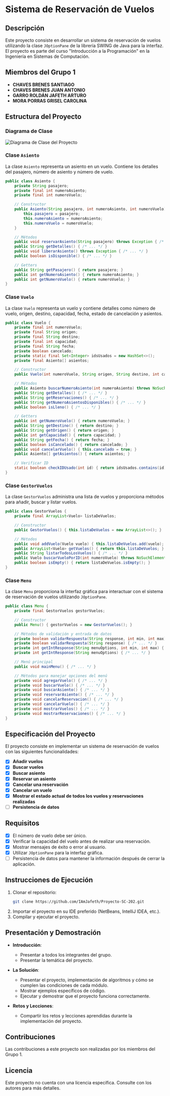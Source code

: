 
# Sistema de Reservación de Vuelos

## Descripción

Este proyecto consiste en desarrollar un sistema de reservación de vuelos utilizando la clase `JOptionPane` de la librería SWING de Java para la interfaz. El proyecto es parte del curso "Introducción a la Programación" en la Ingeniería en Sistemas de Computación.

## Miembros del Grupo 1

- **CHAVES BRENES SANTIAGO**
- **CHAVES BRENES JUAN ANTONIO**
- **GARRO ROLDÁN JAFETH ARTURO**
- **MORA PORRAS GRISEL CAROLINA**

## Estructura del Proyecto

### Diagrama de Clase

![Diagrama de Clase del Proyecto](UMLClassDiagram.jpeg)

### Clase `Asiento`

La clase `Asiento` representa un asiento en un vuelo. Contiene los detalles del pasajero, número de asiento y número de vuelo.

```java
public class Asiento {
    private String pasajero;
    private final int numeroAsiento;
    private final int numeroVuelo;

    // Constructor
    public Asiento(String pasajero, int numeroAsiento, int numeroVuelo) {
        this.pasajero = pasajero;
        this.numeroAsiento = numeroAsiento;
        this.numeroVuelo = numeroVuelo;
    }

    // Métodos
    public void reservarAsiento(String pasajero) throws Exception { /* ... */ }
    public String getDetalles() { /* ... */ }
    public void liberarAsiento() throws Exception { /* ... */ }
    public boolean isDisponible() { /* ... */ }

    // Getters
    public String getPasajero() { return pasajero; }
    public int getNumeroAsiento() { return numeroAsiento; }
    public int getNumeroVuelo() { return numeroVuelo; }
}
```

### Clase `Vuelo`

La clase `Vuelo` representa un vuelo y contiene detalles como número de vuelo, origen, destino, capacidad, fecha, estado de cancelación y asientos.

```java
public class Vuelo {
    private final int numeroVuelo;
    private final String origen;
    private final String destino;
    private final int capacidad;
    private final String fecha;
    private boolean cancelado;
    private static final Set<Integer> idsUsados = new HashSet<>();
    private final Asiento[] asientos;

    // Constructor
    public Vuelo(int numeroVuelo, String origen, String destino, int capacidad, String fecha) throws Exception { /* ... */ }

    // Métodos
    public Asiento buscarNumeroAsiento(int numeroAsiento) throws NoSuchElementException { /* ... */ }
    public String getDetalles() { /* ... */ }
    public String getReservaciones() { /* ... */ }
    public String getNumeroAsientosDisponibles() { /* ... */ }
    public boolean isLleno() { /* ... */ }

    // Getters
    public int getNumeroVuelo() { return numeroVuelo; }
    public String getDestino() { return destino; }
    public String getOrigen() { return origen; }
    public int getCapacidad() { return capacidad; }
    public String getFecha() { return fecha; }
    public boolean isCancelado() { return cancelado; }
    public void cancelarVuelo() { this.cancelado = true; }
    public Asiento[] getAsientos() { return asientos; }

    // Verificar ID
    static boolean checkIDUsado(int id) { return idsUsados.contains(id); }
}
```

### Clase `GestorVuelos`

La clase `GestorVuelos` administra una lista de vuelos y proporciona métodos para añadir, buscar y listar vuelos.

```java
public class GestorVuelos {
    private final ArrayList<Vuelo> listaDeVuelos;

    // Constructor
    public GestorVuelos() { this.listaDeVuelos = new ArrayList<>(); }

    // Métodos
    public void addVuelo(Vuelo vuelo) { this.listaDeVuelos.add(vuelo); }
    public ArrayList<Vuelo> getVuelos() { return this.listaDeVuelos; }
    public String listarTodosLosVuelos() { /* ... */ }
    public Vuelo buscarVueloPorID(int numeroVuelo) throws NoSuchElementException { /* ... */ }
    public boolean isEmpty() { return listaDeVuelos.isEmpty(); }
}
```

### Clase `Menu`

La clase `Menu` proporciona la interfaz gráfica para interactuar con el sistema de reservación de vuelos utilizando `JOptionPane`.

```java
public class Menu {
    private final GestorVuelos gestorVuelos;

    // Constructor
    public Menu() { gestorVuelos = new GestorVuelos(); }

    // Métodos de validación y entrada de datos
    private boolean validarRespuesta(String response, int min, int max) { /* ... */ }
    private boolean validarRespuesta(String response) { /* ... */ }
    private int getIntResponse(String menuOptions, int min, int max) { /* ... */ }
    private int getIntResponse(String menuOptions) { /* ... */ }

    // Menú principal
    public void mainMenu() { /* ... */ }

    // Métodos para manejar opciones del menú
    private void agregarVuelo() { /* ... */ }
    private void buscarVuelo() { /* ... */ }
    private void buscarAsiento() { /* ... */ }
    private void reservarAsiento() { /* ... */ }
    private void cancelarReservacion() { /* ... */ }
    private void cancelarVuelo() { /* ... */ }
    private void mostrarVuelos() { /* ... */ }
    private void mostrarReservaciones() { /* ... */ }
}
```

## Especificación del Proyecto

El proyecto consiste en implementar un sistema de reservación de vuelos con las siguientes funcionalidades:

- [X] **Añadir vuelos**
- [X] **Buscar vuelos**
- [X] **Buscar asiento**
- [X] **Reservar un asiento**
- [X] **Cancelar una reservación**
- [X] **Cancelar un vuelo**
- [X] **Mostrar el estado actual de todos los vuelos y reservaciones realizadas**
- [ ] **Persistencia de datos**

## Requisitos

- [x] El número de vuelo debe ser único.
- [X] Verificar la capacidad del vuelo antes de realizar una reservación.
- [x] Mostrar mensajes de éxito o error al usuario.
- [X] Utilizar `JOptionPane` para la interfaz gráfica.
- [ ] Persistencia de datos para mantener la información después de cerrar la aplicación.

## Instrucciones de Ejecución

1. Clonar el repositorio:
   ```bash
   git clone https://github.com/IAmJafeth/Proyecto-SC-202.git
   ```
2. Importar el proyecto en su IDE preferido (NetBeans, IntelliJ IDEA, etc.).
3. Compilar y ejecutar el proyecto.

## Presentación y Demostración

- **Introducción**:

    - Presentar a todos los integrantes del grupo.
    - Presentar la temática del proyecto.

- **La Solución**:

    - Presentar el proyecto, implementación de algoritmos y cómo se cumplen las condiciones de cada módulo.
    - Mostrar ejemplos específicos de código.
    - Ejecutar y demostrar que el proyecto funciona correctamente.

- **Retos y Lecciones**:
    - Compartir los retos y lecciones aprendidas durante la implementación del proyecto.

## Contribuciones

Las contribuciones a este proyecto son realizadas por los miembros del Grupo 1.

## Licencia

Este proyecto no cuenta con una licencia específica. Consulte con los autores para más detalles.
